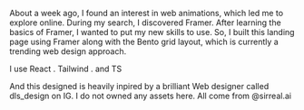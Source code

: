 About a week ago, I found an interest in web animations, which led me to explore online. During my search, I discovered Framer. After learning the basics of Framer, I wanted to put my new skills to use. So, I built this landing page using Framer along with the Bento grid layout, which is currently a trending web design approach.

I use React . Tailwind . and TS

And this designed is heavily inpired by a brilliant Web designer called dls_design on IG. I do not owned any assets here. All come from @sirreal.ai
